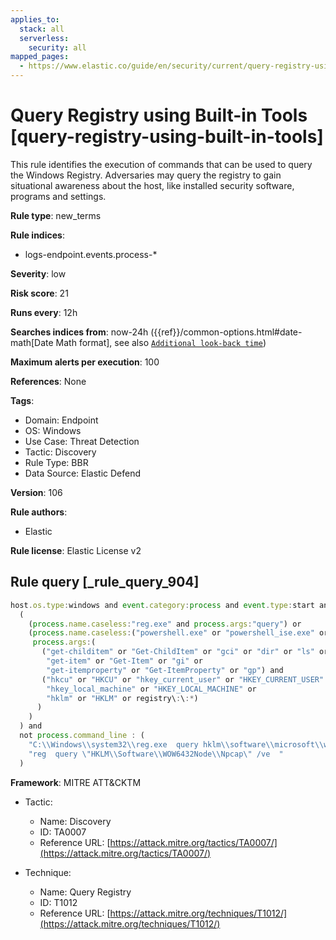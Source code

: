 ```yaml
---
applies_to:
  stack: all
  serverless:
    security: all
mapped_pages:
  - https://www.elastic.co/guide/en/security/current/query-registry-using-built-in-tools.html
---
```


# Query Registry using Built-in Tools [query-registry-using-built-in-tools]

This rule identifies the execution of commands that can be used to query the Windows Registry. Adversaries may query the registry to gain situational awareness about the host, like installed security software, programs and settings.

**Rule type**: new_terms

**Rule indices**:

* logs-endpoint.events.process-*

**Severity**: low

**Risk score**: 21

**Runs every**: 12h

**Searches indices from**: now-24h ({{ref}}/common-options.html#date-math[Date Math format], see also [`Additional look-back time`](docs-content://solutions/security/detect-and-alert/create-detection-rule.md#rule-schedule))

**Maximum alerts per execution**: 100

**References**: None

**Tags**:

* Domain: Endpoint
* OS: Windows
* Use Case: Threat Detection
* Tactic: Discovery
* Rule Type: BBR
* Data Source: Elastic Defend

**Version**: 106

**Rule authors**:

* Elastic

**Rule license**: Elastic License v2

## Rule query [_rule_query_904]

```js
host.os.type:windows and event.category:process and event.type:start and
  (
    (process.name.caseless:"reg.exe" and process.args:"query") or
    (process.name.caseless:("powershell.exe" or "powershell_ise.exe" or "pwsh.exe") and
     process.args:(
       ("get-childitem" or "Get-ChildItem" or "gci" or "dir" or "ls" or
        "get-item" or "Get-Item" or "gi" or
        "get-itemproperty" or "Get-ItemProperty" or "gp") and
       ("hkcu" or "HKCU" or "hkey_current_user" or "HKEY_CURRENT_USER" or
        "hkey_local_machine" or "HKEY_LOCAL_MACHINE" or
        "hklm" or "HKLM" or registry\:\:*)
      )
    )
  ) and
  not process.command_line : (
    "C:\\Windows\\system32\\reg.exe  query hklm\\software\\microsoft\\windows\\softwareinventorylogging /v collectionstate /reg:64" or
    "reg  query \"HKLM\\Software\\WOW6432Node\\Npcap\" /ve  "
  )
```

**Framework**: MITRE ATT&CKTM

* Tactic:

    * Name: Discovery
    * ID: TA0007
    * Reference URL: [https://attack.mitre.org/tactics/TA0007/](https://attack.mitre.org/tactics/TA0007/)

* Technique:

    * Name: Query Registry
    * ID: T1012
    * Reference URL: [https://attack.mitre.org/techniques/T1012/](https://attack.mitre.org/techniques/T1012/)



